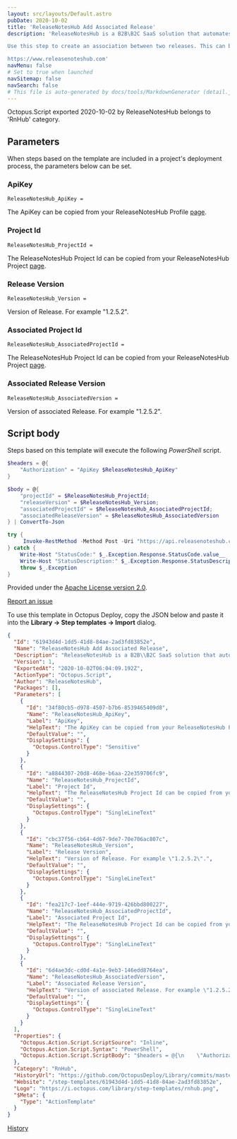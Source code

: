 ```yaml
---
layout: src/layouts/Default.astro
pubDate: 2020-10-02
title: 'ReleaseNotesHub Add Associated Release'
description: 'ReleaseNotesHub is a B2B\B2C SaaS solution that automates the generation and publication of release notes. With RnHub the creation of Release Notes becomes another step within your CI/CD pipeline. ReleaseNotesHub can pull content from many systems including TFS, Azure Devops, GitHub, Jira and Asana. 

Use this step to create an association between two releases. This can be used to create a "Single View" of release notes. Visit [here](https://support.releasenoteshub.com/article/show/116108-how-to-create-a-release-association-from-octopus-deploy) for setup guide. 

https://www.releasenoteshub.com'
navMenu: false
# Set to true when launched
navSitemap: false
navSearch: false
# This file is auto-generated by docs/tools/MarkdownGenerator (detail.js)
---
```


Octopus.Script exported 2020-10-02 by ReleaseNotesHub belongs to 'RnHub' category.

## Parameters

When steps based on the template are included in a project's deployment process, the parameters below can be set.


<div class="param">

### ApiKey

`ReleaseNotesHub_ApiKey = `

The ApiKey can be copied from your ReleaseNotesHub Profile [page](https://support.releasenoteshub.com/article/show/105050-how-do-i-get-an-api-key).

</div>
        
<div class="param">

### Project Id

`ReleaseNotesHub_ProjectId = `

The ReleaseNotesHub Project Id can be copied from your ReleaseNotesHub Project [page](https://support.releasenoteshub.com/article/show/111560-how-to-get-project-id).

</div>
        
<div class="param">

### Release Version

`ReleaseNotesHub_Version = `

Version of Release. For example "1.2.5.2".

</div>
        
<div class="param">

### Associated Project Id

`ReleaseNotesHub_AssociatedProjectId = `

The ReleaseNotesHub Project Id can be copied from your ReleaseNotesHub Project [page](https://support.releasenoteshub.com/article/show/111560-how-to-get-project-id).

</div>
        
<div class="param">

### Associated Release Version

`ReleaseNotesHub_AssociatedVersion = `

Version of associated Release. For example "1.2.5.2".

</div>
        

## Script body

Steps based on this template will execute the following *PowerShell* script.

```powershell
$headers = @{
    "Authorization" = "ApiKey $ReleaseNotesHub_ApiKey"
}

$body = @{
    "projectId" = $ReleaseNotesHub_ProjectId;
    "releaseVersion" = $ReleaseNotesHub_Version;
    "associatedProjectId" = $ReleaseNotesHub_AssociatedProjectId;
    "associatedReleaseVersion" = $ReleaseNotesHub_AssociatedVersion      
} | ConvertTo-Json

try {
     Invoke-RestMethod -Method Post -Uri "https://api.releasenoteshub.com/api/releaseassociations/createforversion" -Headers $headers -Body $body -ContentType application/json-patch+json
} catch {
    Write-Host "StatusCode:" $_.Exception.Response.StatusCode.value__ 
    Write-Host "StatusDescription:" $_.Exception.Response.StatusDescription
    throw $_.Exception
}
```

Provided under the [Apache License version 2.0](https://github.com/OctopusDeploy/Library/blob/master/LICENSE.txt).

[Report an issue](https://github.com/OctopusDeploy/Library/issues/new?assignees=&labels=&projects=&template=bug-report.yml&title=Issue%20with%20ReleaseNotesHub%20Add%20Associated%20Release&step-template=ReleaseNotesHub%20Add%20Associated%20Release)

<div class="get-json">

To use this template in Octopus Deploy, copy the JSON below and paste it into the **Library → Step templates → Import** dialog.

```json
{
  "Id": "61943d4d-1dd5-41d8-84ae-2ad3fd83852e",
  "Name": "ReleaseNotesHub Add Associated Release",
  "Description": "ReleaseNotesHub is a B2B\\B2C SaaS solution that automates the generation and publication of release notes. With RnHub the creation of Release Notes becomes another step within your CI/CD pipeline. ReleaseNotesHub can pull content from many systems including TFS, Azure Devops, GitHub, Jira and Asana. \n\nUse this step to create an association between two releases. This can be used to create a \"Single View\" of release notes. Visit [here](https://support.releasenoteshub.com/article/show/116108-how-to-create-a-release-association-from-octopus-deploy) for setup guide. \n\nhttps://www.releasenoteshub.com",
  "Version": 1,
  "ExportedAt": "2020-10-02T06:04:09.192Z",
  "ActionType": "Octopus.Script",
  "Author": "ReleaseNotesHub",
  "Packages": [],
  "Parameters": [
    {
      "Id": "34f80cb5-d978-4507-b7b6-8539465409d8",
      "Name": "ReleaseNotesHub_ApiKey",
      "Label": "ApiKey",
      "HelpText": "The ApiKey can be copied from your ReleaseNotesHub Profile [page](https://support.releasenoteshub.com/article/show/105050-how-do-i-get-an-api-key).",
      "DefaultValue": "",
      "DisplaySettings": {
        "Octopus.ControlType": "Sensitive"
      }
    },
    {
      "Id": "a8844307-20d8-468e-b6aa-22e359706fc9",
      "Name": "ReleaseNotesHub_ProjectId",
      "Label": "Project Id",
      "HelpText": "The ReleaseNotesHub Project Id can be copied from your ReleaseNotesHub Project [page](https://support.releasenoteshub.com/article/show/111560-how-to-get-project-id).",
      "DefaultValue": "",
      "DisplaySettings": {
        "Octopus.ControlType": "SingleLineText"
      }
    },
    {
      "Id": "cbc37f56-cb64-4d67-9de7-70e706ac807c",
      "Name": "ReleaseNotesHub_Version",
      "Label": "Release Version",
      "HelpText": "Version of Release. For example \"1.2.5.2\".",
      "DefaultValue": "",
      "DisplaySettings": {
        "Octopus.ControlType": "SingleLineText"
      }
    },
    {
      "Id": "fea217c7-1eef-444e-9719-426bbd800227",
      "Name": "ReleaseNotesHub_AssociatedProjectId",
      "Label": "Associated Project Id",
      "HelpText": "The ReleaseNotesHub Project Id can be copied from your ReleaseNotesHub Project [page](https://support.releasenoteshub.com/article/show/111560-how-to-get-project-id).",
      "DefaultValue": "",
      "DisplaySettings": {
        "Octopus.ControlType": "SingleLineText"
      }
    },
    {
      "Id": "6d4ae3dc-cd0d-4a1e-9eb3-146edd8764ea",
      "Name": "ReleaseNotesHub_AssociatedVersion",
      "Label": "Associated Release Version",
      "HelpText": "Version of associated Release. For example \"1.2.5.2\".",
      "DefaultValue": "",
      "DisplaySettings": {
        "Octopus.ControlType": "SingleLineText"
      }
    }
  ],
  "Properties": {
    "Octopus.Action.Script.ScriptSource": "Inline",
    "Octopus.Action.Script.Syntax": "PowerShell",
    "Octopus.Action.Script.ScriptBody": "$headers = @{\n    \"Authorization\" = \"ApiKey $ReleaseNotesHub_ApiKey\"\n}\n\n$body = @{\n    \"projectId\" = $ReleaseNotesHub_ProjectId;\n    \"releaseVersion\" = $ReleaseNotesHub_Version;\n    \"associatedProjectId\" = $ReleaseNotesHub_AssociatedProjectId;\n    \"associatedReleaseVersion\" = $ReleaseNotesHub_AssociatedVersion      \n} | ConvertTo-Json\n\ntry {\n     Invoke-RestMethod -Method Post -Uri \"https://api.releasenoteshub.com/api/releaseassociations/createforversion\" -Headers $headers -Body $body -ContentType application/json-patch+json\n} catch {\n    Write-Host \"StatusCode:\" $_.Exception.Response.StatusCode.value__ \n    Write-Host \"StatusDescription:\" $_.Exception.Response.StatusDescription\n    throw $_.Exception\n}"
  },
  "Category": "RnHub",
  "HistoryUrl": "https://github.com/OctopusDeploy/Library/commits/master/step-templates//opt/buildagent/work/75443764cd38076d/step-templates/releasenoteshub-add-release-association.json",
  "Website": "/step-templates/61943d4d-1dd5-41d8-84ae-2ad3fd83852e",
  "Logo": "https://i.octopus.com/library/step-templates/rnhub.png",
  "$Meta": {
    "Type": "ActionTemplate"
  }
}
```

[History](https://github.com/OctopusDeploy/Library/commits/master/step-templates/https://github.com/OctopusDeploy/Library/commits/master/step-templates//opt/buildagent/work/75443764cd38076d/step-templates/releasenoteshub-add-release-association.json)

</div>
